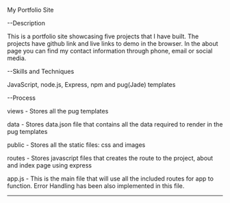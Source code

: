 My Portfolio Site

--Description

This is a portfolio site showcasing five projects that I have built.
The projects have github link and live links to demo in the browser.
In the about page you can find my contact information through phone,
email or social media.

--Skills and Techniques

JavaScript, node.js, Express, npm and pug(Jade) templates

--Process

views - Stores all the pug templates

data - Stores data.json file that contains all the data required to
render in the pug templates

public - Stores all the static files: css and images

routes - Stores javascript files that creates the route to the project,
about and index page using express

app.js - This is the main file that will use all the included routes for
app to function. Error Handling has been also implemented in this file.

---
